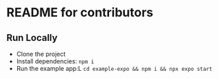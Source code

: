 # README for contributors

## Run Locally

- Clone the project
- Install dependencies: `npm i`
- Run the example app:L `cd example-expo && npm i && npx expo start`